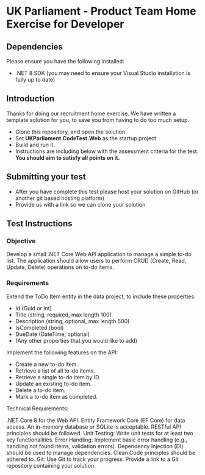 # UK Parliament - Product Team Home Exercise for Developer

## Dependencies
Please ensure you have the following installed:
* .NET 8 SDK (you may need to ensure your Visual Studio installation is fully up to date)

## Introduction

Thanks for doing our recruitment home exercise. We have written a template solution for you, to save you from having to do too much setup.

* Clone this repository, and open the solution
* Set **UKParliament.CodeTest.Web** as the startup project
* Build and run it.
* Instructions are including below with the assessment criteria for the test. **You should aim to satisfy all points on it.**

## Submitting your test
* After you have complete this test please host your solution on GitHub (or another git based hosting platform)
* Provide us with a link so we can clone your solution

## Test Instructions
### Objective
Develop a small .NET Core Web API application to manage a simple to-do list. The application should allow users to perform CRUD (Create, Read, Update, Delete) operations on to-do items.

### Requirements
Extend the ToDo Item entity in the data project, to include these properties:

* Id (Guid or int)
* Title (string, required, max length 100)
* Description (string, optional, max length 500)
* IsCompleted (bool)
* DueDate (DateTime, optional)
* (Any other properties that you would like to add)

Implement the following features on the API:

* Create a new to-do item.
* Retrieve a list of all to-do items.
* Retrieve a single to-do item by ID.
* Update an existing to-do item.
* Delete a to-do item.
* Mark a to-do item as completed.

Technical Requirements:

.NET Core 8 for the Web API.
Entity Framework Core (EF Core) for data access. An in-memory database or SQLite is acceptable.
RESTful API principles should be followed.
Unit Testing: Write unit tests for at least two key functionalities.
Error Handling: Implement basic error handling (e.g., handling not found items, validation errors).
Dependency Injection (DI) should be used to manage dependencies.
Clean Code principles should be adhered to.
Git: Use Git to track your progress. Provide a link to a Git repository containing your solution.
